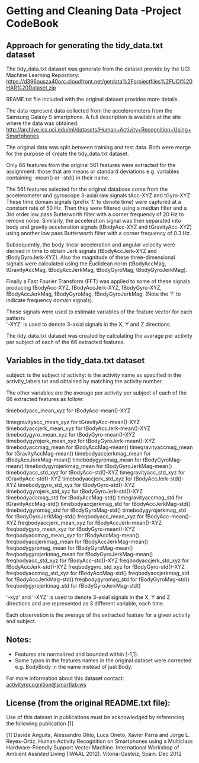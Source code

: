 # Getting and Cleaning Data -Project CodeBook
## Approach for generating the tidy_data.txt dataset

The tidy_data.txt dataset was generate from the dataset provide by the UCI Machine Learning Repository:
https://d396qusza40orc.cloudfront.net/getdata%2Fprojectfiles%2FUCI%20HAR%20Dataset.zip

REAME.txt file included with the original dataset provides more details.

The data  represent data collected from the accelerometers from the Samsung Galaxy S smartphone. A full description is available at the site where the data was obtained:
http://archive.ics.uci.edu/ml/datasets/Human+Activity+Recognition+Using+Smartphones

The original data was split between training and test data. Both were merge for the purpose of create the tidy_data.txt dataset.

Only 66 features from the original 561 features were extracted for the assignment: those that are means or standard deviations e.g. variables containing -mean() or -std() in their name.

The 561 features selected for the original database come from the accelerometer and gyroscope 3-axial raw signals tAcc-XYZ and tGyro-XYZ. These time domain signals (prefix 't' to denote time) were captured at a constant rate of 50 Hz. Then they were filtered using a median filter and a 3rd order low pass Butterworth filter with a corner frequency of 20 Hz to remove noise. Similarly, the acceleration signal was then separated into body and gravity acceleration signals (tBodyAcc-XYZ and tGravityAcc-XYZ) using another low pass Butterworth filter with a corner frequency of 0.3 Hz. 

Subsequently, the body linear acceleration and angular velocity were derived in time to obtain Jerk signals (tBodyAccJerk-XYZ and tBodyGyroJerk-XYZ). Also the magnitude of these three-dimensional signals were calculated using the Euclidean norm (tBodyAccMag, tGravityAccMag, tBodyAccJerkMag, tBodyGyroMag, tBodyGyroJerkMag). 

Finally a Fast Fourier Transform (FFT) was applied to some of these signals producing fBodyAcc-XYZ, fBodyAccJerk-XYZ, fBodyGyro-XYZ, fBodyAccJerkMag, fBodyGyroMag, fBodyGyroJerkMag. (Note the 'f' to indicate frequency domain signals). 

These signals were used to estimate variables of the feature vector for each pattern:  
'-XYZ' is used to denote 3-axial signals in the X, Y and Z directions.

The tidy_data.txt dataset was created by calculating the average per activity per subject of each of the 66 extracted features.

## Variables in the tidy_data.txt dataset

subject: is the subject id
activity: is the activity name as specified in the activity_labels.txt and obtained by matching the activity number

The other variables are the average per activity per subject of each of the 66 extracted features as follow:

timebodyacc_mean_xyz for tBodyAcc-mean()-XYZ

timegravityacc_mean_xyz for tGravityAcc-mean()-XYZ
timebodyaccjerk_mean_xyz for tBodyAccJerk-mean()-XYZ
timebodygyro_mean_xyz for tBodyGyro-mean()-XYZ
timebodygyrojerk_mean_xyz for tBodyGyroJerk-mean()-XYZ
timebodyaccmag_mean for tBodyAccMag-mean()
timegravityaccmag_mean for tGravityAccMag-mean()
timebodyaccjerkmag_mean for tBodyAccJerkMag-mean()
timebodygyromag_mean for tBodyGyroMag-mean()
timebodygyrojerkmag_mean for tBodyGyroJerkMag-mean()
timebodyacc_std_xyz for tBodyAcc-std()-XYZ
timegravityacc_std_xyz for tGravityAcc-std()-XYZ
timebodyaccjerk_std_xyz for tBodyAccJerk-std()-XYZ
timebodygyro_std_xyz for tBodyGyro-std()-XYZ
timebodygyrojerk_std_xyz for tBodyGyroJerk-std()-XYZ
timebodyaccmag_std for tBodyAccMag-std()
timegravityaccmag_std for tGravityAccMag-std()
timebodyaccjerkmag_std for tBodyAccJerkMag-std()
timebodygyromag_std for tBodyGyroMag-std()
timebodygyrojerkmag_std for tBodyGyroJerkMag-std()
freqbodyacc_mean_xyz for fBodyAcc-mean()-XYZ
freqbodyaccjerk_mean_xyz for fBodyAccJerk-mean()-XYZ
freqbodygyro_mean_xyz for fBodyGyro-mean()-XYZ
freqbodyaccmag_mean_xyz for fBodyAccMag-mean()
freqbodyaccjerkmag_mean for fBodyAccJerkMag-mean()
freqbodygyromag_mean for fBodyGyroMag-mean()
freqbodygyrojerkmag_mean for fBodyGyroJerkMag-mean()
freqbodyacc_std_xyz for fBodyAcc-std()-XYZ
freqbodyaccjerk_std_xyz for fBodyAccJerk-std()-XYZ
freqbodygyro_std_xyz for fBodyGyro-std()-XYZ
freqbodyaccmag_std_xyz for fBodyAccMag-std()
freqbodyaccjerkmag_std for fBodyAccJerkMag-std()
freqbodygyromag_std for fBodyGyroMag-std()
freqbodygyrojerkmag_std for fBodyGyroJerkMag-std()

'-xyz' and '-XYZ' is used to denote 3-axial signals in the X, Y and Z directions and are represented as 3 different variable, each time.

Each observation is the average of the extracted feature for a given activity and subject.

## Notes: 
- Features are normalized and bounded within [-1,1].
- Some typos in the features names in the original dataset were corrected e.g. BodyBody in the name instead of just Body.

For more information about this dataset contact: activityrecognition@smartlab.ws

## License (from the original README.txt file):
Use of this dataset in publications must be acknowledged by referencing the following publication [1] 

[1] Davide Anguita, Alessandro Ghio, Luca Oneto, Xavier Parra and Jorge L. Reyes-Ortiz. Human Activity Recognition on Smartphones using a Multiclass Hardware-Friendly Support Vector Machine. International Workshop of Ambient Assisted Living (IWAAL 2012). Vitoria-Gasteiz, Spain. Dec 2012
